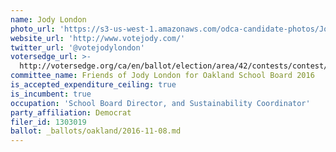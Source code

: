 ```yaml
---
name: Jody London
photo_url: 'https://s3-us-west-1.amazonaws.com/odca-candidate-photos/Jody-London2.jpg.png'
website_url: 'http://www.votejody.com/'
twitter_url: '@votejodylondon'
votersedge_url: >-
  http://votersedge.org/ca/en/ballot/election/area/42/contests/contest/13216/candidate/130693?&county=Alameda%20County&election_authority_id=1
committee_name: Friends of Jody London for Oakland School Board 2016
is_accepted_expenditure_ceiling: true
is_incumbent: true
occupation: 'School Board Director, and Sustainability Coordinator'
party_affiliation: Democrat
filer_id: 1303019
ballot: _ballots/oakland/2016-11-08.md
---
```


